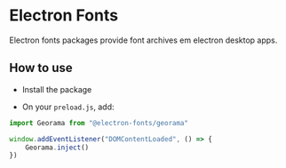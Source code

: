 # Electron Fonts

Electron fonts packages provide font archives em electron desktop apps.

## How to use

* Install the package

* On your `preload.js`, add:

```ts
import Georama from "@electron-fonts/georama"

window.addEventListener("DOMContentLoaded", () => {
    Georama.inject()
})
```